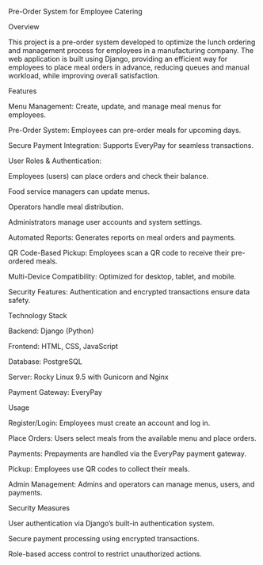 Pre-Order System for Employee Catering


Overview


This project is a pre-order system developed to optimize the lunch ordering and management process for employees in a manufacturing company. The web application is built using Django, providing an efficient way for employees to place meal orders in advance, reducing queues and manual workload, while improving overall satisfaction.

Features



Menu Management: Create, update, and manage meal menus for employees.

Pre-Order System: Employees can pre-order meals for upcoming days.

Secure Payment Integration: Supports EveryPay for seamless transactions.



User Roles & Authentication:

Employees (users) can place orders and check their balance.

Food service managers can update menus.

Operators handle meal distribution.

Administrators manage user accounts and system settings.



Automated Reports: Generates reports on meal orders and payments.

QR Code-Based Pickup: Employees scan a QR code to receive their pre-ordered meals.

Multi-Device Compatibility: Optimized for desktop, tablet, and mobile.

Security Features: Authentication and encrypted transactions ensure data safety.



Technology Stack

Backend: Django (Python)

Frontend: HTML, CSS, JavaScript

Database: PostgreSQL

Server: Rocky Linux 9.5 with Gunicorn and Nginx

Payment Gateway: EveryPay



Usage

Register/Login: Employees must create an account and log in.

Place Orders: Users select meals from the available menu and place orders.

Payments: Prepayments are handled via the EveryPay payment gateway.

Pickup: Employees use QR codes to collect their meals.

Admin Management: Admins and operators can manage menus, users, and payments.



Security Measures

User authentication via Django’s built-in authentication system.

Secure payment processing using encrypted transactions.

Role-based access control to restrict unauthorized actions.


